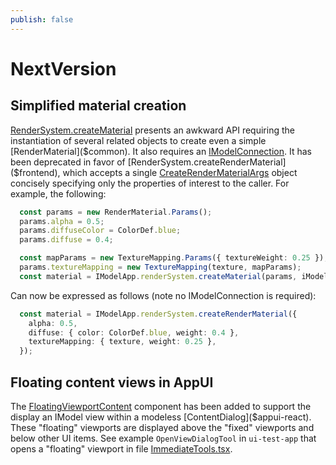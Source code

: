 ```yaml
---
publish: false
---
```

# NextVersion

## Simplified material creation

[RenderSystem.createMaterial]($frontend) presents an awkward API requiring the instantiation of several related objects to create even a simple [RenderMaterial]($common). It also requires an [IModelConnection]($frontend). It has been deprecated in favor of [RenderSystem.createRenderMaterial]($frontend), which accepts a single [CreateRenderMaterialArgs]($frontend) object concisely specifying only the properties of interest to the caller. For example, the following:

```ts
  const params = new RenderMaterial.Params();
  params.alpha = 0.5;
  params.diffuseColor = ColorDef.blue;
  params.diffuse = 0.4;

  const mapParams = new TextureMapping.Params({ textureWeight: 0.25 });
  params.textureMapping = new TextureMapping(texture, mapParams);
  const material = IModelApp.renderSystem.createMaterial(params, iModel);
```

Can now be expressed as follows (note no IModelConnection is required):

```ts
  const material = IModelApp.renderSystem.createRenderMaterial({
    alpha: 0.5,
    diffuse: { color: ColorDef.blue, weight: 0.4 },
    textureMapping: { texture, weight: 0.25 },
  });
```

## Floating content views in AppUI

The [FloatingViewportContent]($appui-react) component has been added to support the display an IModel view within a modeless [ContentDialog]($appui-react). These "floating" viewports are displayed above the "fixed" viewports and below other UI items. See example `OpenViewDialogTool` in `ui-test-app` that opens a "floating" viewport in file [ImmediateTools.tsx](https://github.com/iTwin/itwinjs-core/blob/master/test-apps/ui-test-app/src/frontend/tools/ImmediateTools.tsx).

